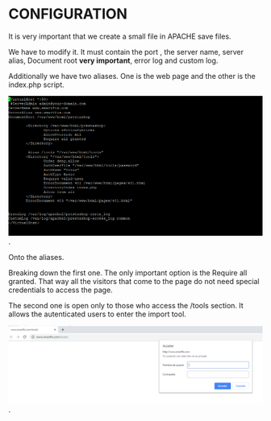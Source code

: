 # CONFIGURATION

It is very important that we create a small file in APACHE save files.

We have to modify it. It must contain the port , the server name, server alias, Document root **very important**, error log and custom log.

Additionally we have two aliases. One is the web page and the other is the index.php script.

![MAIN_1](https://github.com/nic1551/Sintesi_ASIR/blob/master/PRESTASHOP/CONFIG/MAIN_CONFIG.PNG).

Onto the aliases.

Breaking down the first one. The only important option is the Require all granted. That way all the visitors that come to the page do not need special credentials to access the page.


The second one is open only to those who access the /tools section. It allows the autenticated users to enter the import tool.

![MAIN_2](https://github.com/nic1551/Sintesi_ASIR/blob/master/PRESTASHOP/CONFIG/MAIN_CONFIG_2.PNG).
